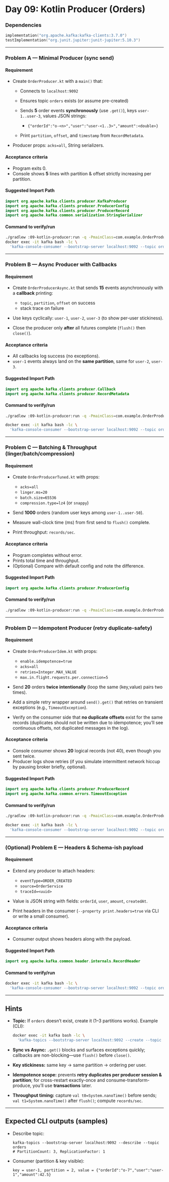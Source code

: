 # Day 09: Kotlin Producer (Orders)

### Dependencies

```kotlin
implementation("org.apache.kafka:kafka-clients:3.7.0")
testImplementation("org.junit.jupiter:junit-jupiter:5.10.3")
```

---

### Problem A — Minimal Producer (sync send)

#### Requirement

* Create `OrderProducer.kt` with a `main()` that:

  * Connects to `localhost:9092`
  * Ensures topic `orders` exists (or assume pre-created)
  * Sends **5** order events **synchronously** (use `.get()`), keys `user-1..user-3`, values JSON strings:

    * `{"orderId":"o-<n>","user":"user-<1..3>","amount":<double>}`
  * Print `partition`, `offset`, and `timestamp` from `RecordMetadata`.
* Producer props: `acks=all`, String serializers.

#### Acceptance criteria

* Program exits 0.
* Console shows **5** lines with partition & offset strictly increasing per partition.

#### Suggested Import Path

```kotlin
import org.apache.kafka.clients.producer.KafkaProducer
import org.apache.kafka.clients.producer.ProducerConfig
import org.apache.kafka.clients.producer.ProducerRecord
import org.apache.kafka.common.serialization.StringSerializer
```

#### Command to verify/run

```bash
./gradlew :09-kotlin-producer:run -q -PmainClass=com.example.OrderProducerKt
docker exec -it kafka bash -lc \
  'kafka-console-consumer --bootstrap-server localhost:9092 --topic orders --from-beginning --property print.key=true --timeout-ms 5000'
```

---

### Problem B — Async Producer with Callbacks

#### Requirement

* Create `OrderProducerAsync.kt` that sends **15** events asynchronously with a **callback** printing:

  * `topic`, `partition`, `offset` on success
  * stack trace on failure
* Use keys cyclically: `user-1`, `user-2`, `user-3` (to show per-user stickiness).
* Close the producer only **after** all futures complete (`flush()` then `close()`).

#### Acceptance criteria

* All callbacks log success (no exceptions).
* `user-1` events always land on the **same partition**, same for `user-2`, `user-3`.

#### Suggested Import Path

```kotlin
import org.apache.kafka.clients.producer.Callback
import org.apache.kafka.clients.producer.RecordMetadata
```

#### Command to verify/run

```bash
./gradlew :09-kotlin-producer:run -q -PmainClass=com.example.OrderProducerAsyncKt

docker exec -it kafka bash -lc \
  'kafka-console-consumer --bootstrap-server localhost:9092 --topic orders --from-beginning --property print.key=true --property print.partition=true --timeout-ms 5000'
```

---

### Problem C — Batching & Throughput (linger/batch/compression)

#### Requirement

* Create `OrderProducerTuned.kt` with props:

  * `acks=all`
  * `linger.ms=20`
  * `batch.size=65536`
  * `compression.type=lz4` (or `snappy`)
* Send **1000** orders (random user keys among `user-1..user-50`).
* Measure wall-clock time (ms) from first send to `flush()` complete.
* Print throughput: `records/sec`.

#### Acceptance criteria

* Program completes without error.
* Prints total time and throughput.
* (Optional) Compare with default config and note the difference.

#### Suggested Import Path

```kotlin
import org.apache.kafka.clients.producer.ProducerConfig
```

#### Command to verify/run

```bash
./gradlew :09-kotlin-producer:run -q -PmainClass=com.example.OrderProducerTunedKt

```

---

### Problem D — Idempotent Producer (retry duplicate-safety)

#### Requirement

* Create `OrderProducerIdem.kt` with props:

  * `enable.idempotence=true`
  * `acks=all`
  * `retries=Integer.MAX_VALUE`
  * `max.in.flight.requests.per.connection=5`
* Send **20** orders **twice intentionally** (loop the same (key,value) pairs two times).
* Add a simple retry wrapper around `send().get()` that retries on transient exceptions (e.g., `TimeoutException`).
* Verify on the consumer side that **no duplicate offsets** exist for the same records (duplicates should not be written due to idempotence; you’ll see continuous offsets, not duplicated messages in the log).

#### Acceptance criteria

* Console consumer shows **20** logical records (not 40), even though you sent twice.
* Producer logs show retries (if you simulate intermittent network hiccup by pausing broker briefly, optional).

#### Suggested Import Path

```kotlin
import org.apache.kafka.clients.producer.ProducerRecord
import org.apache.kafka.common.errors.TimeoutException
```

#### Command to verify/run

```bash
./gradlew :09-kotlin-producer:run -q -PmainClass=com.example.OrderProducerIdemKt

docker exec -it kafka bash -lc \
  'kafka-console-consumer --bootstrap-server localhost:9092 --topic orders2 --from-beginning --property print.headers=true  --timeout-ms 5000'
```

---

### (Optional) Problem E — Headers & Schema-ish payload

#### Requirement

* Extend any producer to attach headers:

  * `eventType=ORDER_CREATED`
  * `source=OrderService`
  * `traceId=<uuid>`
* Value is JSON string with fields: `orderId`, `user`, `amount`, `createdAt`.
* Print headers in the consumer (`--property print.headers=true` via CLI or write a small consumer).

#### Acceptance criteria

* Consumer output shows headers along with the payload.

#### Suggested Import Path

```kotlin
import org.apache.kafka.common.header.internals.RecordHeader
```

#### Command to verify/run

```bash
docker exec -it kafka bash -lc \
  'kafka-console-consumer --bootstrap-server localhost:9092 --topic orders --from-beginning --property print.headers=true --timeout-ms 5000'
```

---

## Hints

* **Topic:** If `orders` doesn’t exist, create it (1–3 partitions works). Example (CLI):

  ```bash
  docker exec -it kafka bash -lc \
    'kafka-topics --bootstrap-server localhost:9092 --create --topic orders --partitions 3 --replication-factor 1 || true'
  ```
* **Sync vs Async:** `.get()` blocks and surfaces exceptions quickly; callbacks are non-blocking—use `flush()` before `close()`.
* **Key stickiness:** same key → same partition → ordering per user.
* **Idempotence scope:** prevents **retry duplicates per producer session & partition**; for cross-restart exactly-once and consume-transform-produce, you’ll use **transactions** later.
* **Throughput timing:** capture `val t0=System.nanoTime()` before sends; `val t1=System.nanoTime()` after `flush()`; compute `records/sec`.

---

## Expected CLI outputs (samples)

* Describe topic:

  ```
  kafka-topics --bootstrap-server localhost:9092 --describe --topic orders
  # PartitionCount: 3, ReplicationFactor: 1
  ```
* Consumer (partition & key visible):

  ```
  key = user-1, partition = 2, value = {"orderId":"o-7","user":"user-1","amount":42.5}
  ```
